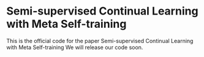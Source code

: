 # Semi-supervised Continual Learning with Meta Self-training
This is the official code for the paper Semi-supervised Continual Learning with Meta Self-training
We will release our code soon.
